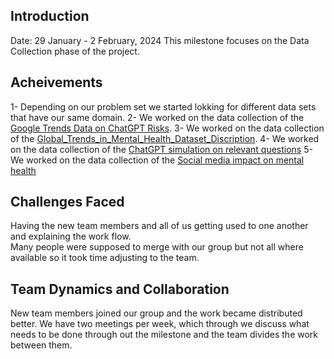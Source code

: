 ## Introduction
Date: 29 January - 2 February, 2024
This milestone focuses on the Data Collection phase of the project.

## Acheivements
1- Depending on our problem set we started lokking for different data sets that have our same domain.
2- We worked on the data collection of the [Google Trends Data on ChatGPT Risks](2_data_collection/Google_Trends_On_ChatGPT_Risks.md).
3- We worked on the data collection of the [Global_Trends_in_Mental_Health_Dataset_Discription](2_data_collection/Global_Trends_in_Mental_Health_Dataset_Discription.md).
4- We worked on the data collection of the [ChatGPT simulation on relevant questions](https://github.com/MIT-Emerging-Talent/2024-group-03-cdsp/blob/main/3_data_analysis/chatgpt_simulation/README.md)
5- We worked on the data collection of the [Social media impact on mental health](https://github.com/MIT-Emerging-Talent/2024-group-03-cdsp/blob/main/2_data_collection/Social_Media_impact_on_Mental_Health.md) 

## Challenges Faced
Having the new team members and all of us getting used to one another and explaining the work flow.														
Many people were supposed to merge with our group but not all where available so it took time adjusting to the team.

## Team Dynamics and Collaboration
New team members joined our group and the work became distributed better.
We have two meetings per week, which through we discuss what needs to be done through out the milestone and the team divides the work between them.
